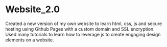 # Website_2.0
Created a new version of my own website to learn html, css, js and secure hosting using Github Pages with a custom domain and SSL encryption. Used many tutorials to learn how to leverage js to create engaging design elements on a website. 
